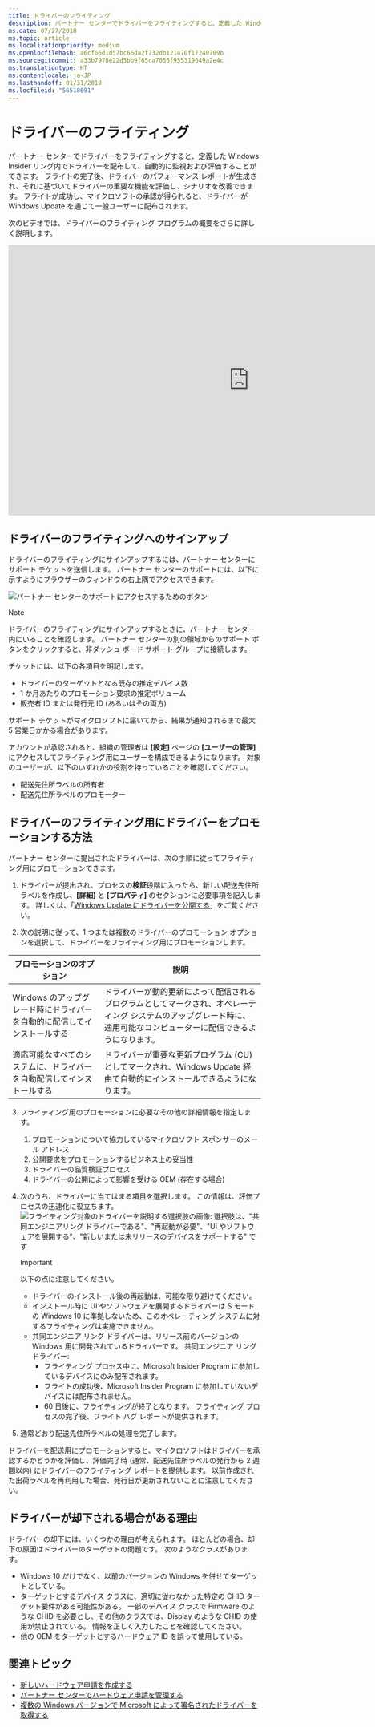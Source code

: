 ```yaml
---
title: ドライバーのフライティング
description: パートナー センターでドライバーをフライティングすると、定義した Windows Insider リング内でドライバーを配布して、自動的に監視および評価することができます。
ms.date: 07/27/2018
ms.topic: article
ms.localizationpriority: medium
ms.openlocfilehash: a6cf66d1d57bc66da2f732db121470f17240709b
ms.sourcegitcommit: a33b7978e22d5bb9f65ca7056f955319049a2e4c
ms.translationtype: HT
ms.contentlocale: ja-JP
ms.lasthandoff: 01/31/2019
ms.locfileid: "56518691"
---
```

# <a name="driver-flighting"></a>ドライバーのフライティング

パートナー センターでドライバーをフライティングすると、定義した Windows Insider リング内でドライバーを配布して、自動的に監視および評価することができます。 フライトの完了後、ドライバーのパフォーマンス レポートが生成され、それに基づいてドライバーの重要な機能を評価し、シナリオを改善できます。 フライトが成功し、マイクロソフトの承認が得られると、ドライバーが Windows Update を通じて一般ユーザーに配布されます。 

次のビデオでは、ドライバーのフライティング プログラムの概要をさらに詳しく説明します。 
<iframe src="https://channel9.msdn.com/Events/WinHEC/WinHEC-Online/Start-Your-Driver-Flighting-The-benefit-of-Driver-Promotion/player" width="960" height="540" allowFullScreen frameBorder="0"></iframe>

## <a name="signing-up-for-driver-flighting"></a>ドライバーのフライティングへのサインアップ

ドライバーのフライティングにサインアップするには、パートナー センターにサポート チケットを送信します。 パートナー センターのサポートには、以下に示すようにブラウザーのウィンドウの右上隅でアクセスできます。

![パートナー センターのサポートにアクセスするためのボタン](images/support.jpg)

> [!NOTE]
> ドライバーのフライティングにサインアップするときに、パートナー センター内にいることを確認します。 パートナー センターの別の領域からのサポート ボタンをクリックすると、非ダッシュ ボード サポート グループに接続します。

チケットには、以下の各項目を明記します。

- ドライバーのターゲットとなる既存の推定デバイス数
- 1 か月あたりのプロモーション要求の推定ボリューム
- 販売者 ID または発行元 ID (あるいはその両方)

サポート チケットがマイクロソフトに届いてから、結果が通知されるまで最大 5 営業日かかる場合があります。

アカウントが承認されると、組織の管理者は **[設定]** ページの **[ユーザーの管理]** にアクセスしてフライティング用にユーザーを構成できるようになります。 対象のユーザーが、以下のいずれかの役割を持っていることを確認してください。

- 配送先住所ラベルの所有者
- 配送先住所ラベルのプロモーター

## <a name="how-to-promote-a-driver-for-driver-flighting"></a>ドライバーのフライティング用にドライバーをプロモーションする方法

パートナー センターに提出されたドライバーは、次の手順に従ってフライティング用にプロモーションできます。

1. ドライバーが提出され、プロセスの**検証**段階に入ったら、新しい配送先住所ラベルを作成し、**[詳細]** と **[プロパティ]** のセクションに必要事項を記入します。 詳しくは、「[Windows Update にドライバーを公開する](https://docs.microsoft.com/windows-hardware/drivers/dashboard/publish-a-driver-to-windows-update)」をご覧ください。

2. 次の説明に従って、1 つまたは複数のドライバーのプロモーション オプションを選択して、ドライバーをフライティング用にプロモーションします。

|                            プロモーションのオプション                             |                                                               説明                                                                |
|-------------------------------------------------------------------------|------------------------------------------------------------------------------------------------------------------------------------------|
|   Windows のアップグレード時にドライバーを自動的に配信してインストールする   | ドライバーが動的更新によって配信されるプログラムとしてマークされ、オペレーティング システムのアップグレード時に、適用可能なコンピューターに配信できるようになります。 |
| 適応可能なすべてのシステムに、ドライバーを自動配信してインストールする |                ドライバーが重要な更新プログラム (CU) としてマークされ、Windows Update 経由で自動的にインストールできるようになります。                 |

3. フライティング用のプロモーションに必要なその他の詳細情報を指定します。
    1. プロモーションについて協力しているマイクロソフト スポンサーのメール アドレス
    2. 公開要求をプロモーションするビジネス上の妥当性
    3. ドライバーの品質検証プロセス
    4. ドライバーの公開によって影響を受ける OEM (存在する場合)

4. 次のうち、ドライバーに当てはまる項目を選択します。 この情報は、評価プロセスの迅速化に役立ちます。![フライティング対象のドライバーを説明する選択肢の画像: 選択肢は、"共同エンジニアリング ドライバーである"、"再起動が必要"、"UI やソフトウェアを展開する"、"新しいまたは未リリースのデバイスをサポートする" です](images/driver-flighting-statements.png)

    > [!IMPORTANT] 
    > 以下の点に注意してください。
    > * ドライバーのインストール後の再起動は、可能な限り避けてください。 
    > * インストール時に UI やソフトウェアを展開するドライバーは S モードの Windows 10 に準拠しないため、このオペレーティング システムに対するフライティングは実施できません。
    > * 共同エンジニア リング ドライバーは、リリース前のバージョンの Windows 用に開発されているドライバーです。 共同エンジニア リング ドライバー:  
    >    * フライティング プロセス中に、Microsoft Insider Program に参加しているデバイスにのみ配布されます。
    >    * フライトの成功後、Microsoft Insider Program に参加していないデバイスには配布されません。
    >    * 60 日後に、フライティングが終了となります。 フライティング プロセスの完了後、フライト バグ レポートが提供されます。 

5. 通常どおり配送先住所ラベルの処理を完了します。

ドライバーを配送用にプロモーションすると、マイクロソフトはドライバーを承認するかどうかを評価し、評価完了時 (通常、配送先住所ラベルの発行から 2 週間以内) にドライバーのフライティング レポートを提供します。 以前作成された出荷ラベルを再利用した場合、発行日が更新されないことに注意してください。

## <a name="reasons-a-driver-may-be-rejected"></a>ドライバーが却下される場合がある理由

ドライバーの却下には、いくつかの理由が考えられます。 ほとんどの場合、却下の原因はドライバーのターゲットの問題です。 次のようなクラスがあります。

- Windows 10 だけでなく、以前のバージョンの Windows を併せてターゲットとしている。
- ターゲットとするデバイス クラスに、適切に従わなかった特定の CHID ターゲット要件がある可能性がある。  一部のデバイス クラスで Firmware のような CHID を必要とし、その他のクラスでは、Display のような CHID の使用が禁止されている。  情報を正しく入力したことを確認してください。
- 他の OEM をターゲットとするハードウェア ID を誤って使用している。

## <a name="related-topics"></a>関連トピック

- [新しいハードウェア申請を作成する](create-a-new-hardware-submission.md)
- [パートナー センターでハードウェア申請を管理する](manage-your-hardware-submissions.md)
- [複数の Windows バージョンで Microsoft によって署名されたドライバーを取得する](get-drivers-signed-by-microsoft-for-multiple-windows-versions.md)
